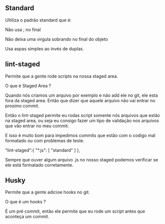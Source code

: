 ## Standard

Ultiliza o padrão standard que é: 

Não usa ; no final

Não deixa uma virgula sobrando no final do objeto

Usa aspas simples ao invés de duplas.

## lint-staged

Permite que a gente rode scripts na nossa staged area.

O que é Staged Area ?

Quando nós criamos um arquivo por exemplo e não add ele no git, ele esta fora da staged
area. Então que dizer que aquele arquivo não vai entrar no proximo commit.

Então o lint-staged permite eu rodas script somente nós arquivos que estão na staged area,
ou seja eu consigo fazer um tipo de validação nos arquivos que vão entrar no meu commit.

E isso é muito bom para impedimos commits que estão com o codigo mal formatado ou com problemas de teste.

  "lint-staged":{
    "*.js": [
      "standard"
    ]
  },

Sempre que ouver algum arquivo .js no nosso staged podemos verificar se ele está formatado corretamente.

## Husky

Permite que a gente adicioe hooks no git.

O que é um hooks ?

É um pré commit, então ele permite que eu rode um script antes que aconteça um commit.